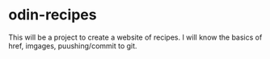 # odin-recipes

This will be a project to create a website of recipes. I will know the basics of href, imgages, puushing/commit to git.
